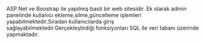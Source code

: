 ASP.Net ve Boostrap ile yapılmış basit bir web sitesidir. Ek olarak admin panelinde kullanıcı ekleme,silme,güncelleme işlemleri yapabilmektedir.Sıradan kullanıcılarda giriş sağlayabilmektedir.Gerçekleştirdiği fonksiyonları SQL ile veri tabanı üzerinde yapmaktadır.
